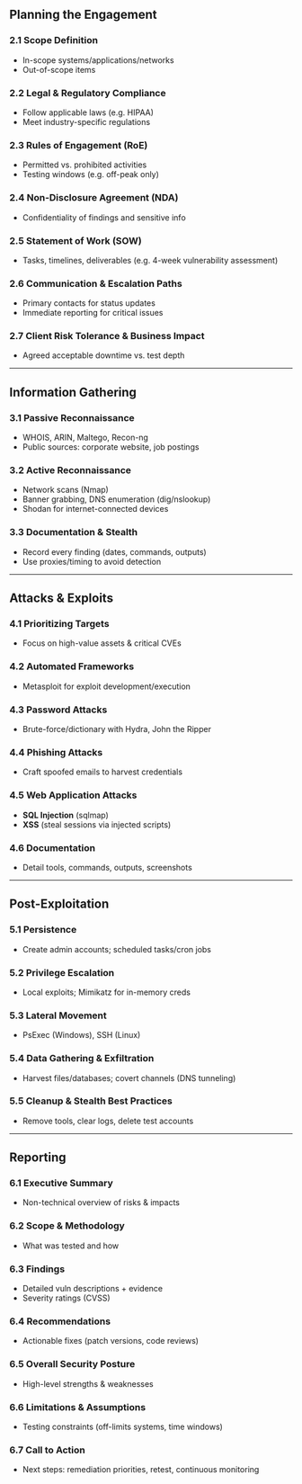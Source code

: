 ## Planning the Engagement

### 2.1 Scope Definition  
- In-scope systems/applications/networks  
- Out-of-scope items  

### 2.2 Legal & Regulatory Compliance  
- Follow applicable laws (e.g. HIPAA)  
- Meet industry-specific regulations  

### 2.3 Rules of Engagement (RoE)  
- Permitted vs. prohibited activities  
- Testing windows (e.g. off-peak only)  

### 2.4 Non-Disclosure Agreement (NDA)  
- Confidentiality of findings and sensitive info  

### 2.5 Statement of Work (SOW)  
- Tasks, timelines, deliverables (e.g. 4-week vulnerability assessment)  

### 2.6 Communication & Escalation Paths  
- Primary contacts for status updates  
- Immediate reporting for critical issues  

### 2.7 Client Risk Tolerance & Business Impact  
- Agreed acceptable downtime vs. test depth  

---

## Information Gathering

### 3.1 Passive Reconnaissance  
- WHOIS, ARIN, Maltego, Recon-ng  
- Public sources: corporate website, job postings  

### 3.2 Active Reconnaissance  
- Network scans (Nmap)  
- Banner grabbing, DNS enumeration (dig/nslookup)  
- Shodan for internet-connected devices  

### 3.3 Documentation & Stealth  
- Record every finding (dates, commands, outputs)  
- Use proxies/timing to avoid detection  

---

## Attacks & Exploits

### 4.1 Prioritizing Targets  
- Focus on high-value assets & critical CVEs  

### 4.2 Automated Frameworks  
- Metasploit for exploit development/execution  

### 4.3 Password Attacks  
- Brute-force/dictionary with Hydra, John the Ripper  

### 4.4 Phishing Attacks  
- Craft spoofed emails to harvest credentials  

### 4.5 Web Application Attacks  
- **SQL Injection** (sqlmap)  
- **XSS** (steal sessions via injected scripts)  

### 4.6 Documentation  
- Detail tools, commands, outputs, screenshots  

---

## Post-Exploitation

### 5.1 Persistence  
- Create admin accounts; scheduled tasks/cron jobs  

### 5.2 Privilege Escalation  
- Local exploits; Mimikatz for in-memory creds  

### 5.3 Lateral Movement  
- PsExec (Windows), SSH (Linux)  

### 5.4 Data Gathering & Exfiltration  
- Harvest files/databases; covert channels (DNS tunneling)  

### 5.5 Cleanup & Stealth Best Practices  
- Remove tools, clear logs, delete test accounts  

---

## Reporting

### 6.1 Executive Summary  
- Non-technical overview of risks & impacts  

### 6.2 Scope & Methodology  
- What was tested and how  

### 6.3 Findings  
- Detailed vuln descriptions + evidence  
- Severity ratings (CVSS)  

### 6.4 Recommendations  
- Actionable fixes (patch versions, code reviews)  

### 6.5 Overall Security Posture  
- High-level strengths & weaknesses  

### 6.6 Limitations & Assumptions  
- Testing constraints (off-limits systems, time windows)  

### 6.7 Call to Action  
- Next steps: remediation priorities, retest, continuous monitoring  
